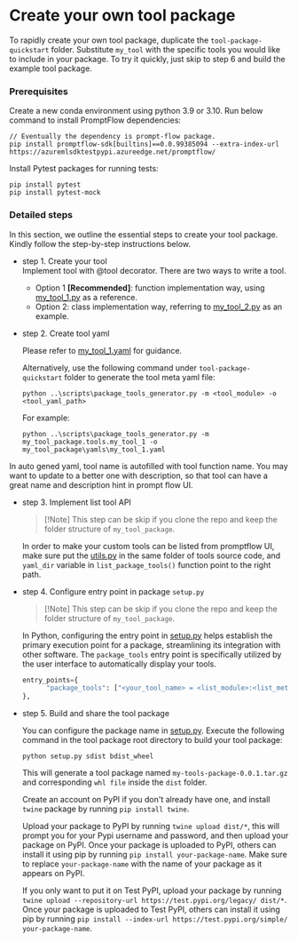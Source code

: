# Create your own tool package
To rapidly create your own tool package, duplicate the `tool-package-quickstart` folder. Substitute `my_tool` with the specific tools you would like to include in your package. To try it quickly, just skip to step 6 and build the example tool package.

### Prerequisites
Create a new conda environment using python 3.9 or 3.10. Run below command to install PromptFlow dependencies:
```
// Eventually the dependency is prompt-flow package.
pip install promptflow-sdk[builtins]==0.0.99385094 --extra-index-url https://azuremlsdktestpypi.azureedge.net/promptflow/
```
Install Pytest packages for running tests:
```
pip install pytest
pip install pytest-mock
```

### Detailed steps
In this section, we outline the essential steps to create your tool package. Kindly follow the step-by-step instructions below.
* step 1. Create your tool  
  Implement tool with @tool decorator. There are two ways to write a tool.

  - Option 1 **[Recommended]**: function implementation way, using [my_tool_1.py](my_tool_package/tools/my_tool_1.py) as a reference.
  - Option 2: class implementation way, referring to [my_tool_2.py](my_tool_package/tools/my_tool_2.py) as an example. 


* step 2. Create tool yaml
  
  Please refer to [my_tool_1.yaml](my_tool_package/yamls/my_tool_1.yaml) for guidance.
  
  Alternatively, use the following command under `tool-package-quickstart` folder to generate the tool meta yaml file:
  ```
  python ..\scripts\package_tools_generator.py -m <tool_module> -o <tool_yaml_path>
  ```
  For example:
  ```
  python ..\scripts\package_tools_generator.py -m my_tool_package.tools.my_tool_1 -o my_tool_package\yamls\my_tool_1.yaml
  ```
 In auto gened yaml, tool name is autofilled with tool function name. You may want to update to a better one with description, so that tool can have a great name and description hint in prompt flow UI. 

* step 3. Implement list tool API
  
    >[!Note] This step can be skip if you clone the repo and keep the folder structure of `my_tool_package`.

  In order to make your custom tools can be listed from promptflow UI, make sure put the [utils.py](my_tool_package/tools/utils.py) in the same folder of tools source code, and `yaml_dir` variable in `list_package_tools()` function point to the right path.


* step 4. Configure entry point in package `setup.py`
  
    > [!Note] This step can be skip if you clone the repo and keep the folder structure of `my_tool_package`.

  In Python, configuring the entry point in [setup.py](setup.py) helps establish the primary execution point for a package, streamlining its integration with other software. The `package_tools` entry point is specifically utilized by the user interface to automatically display your tools. 
  ```python
  entry_points={
        "package_tools": ["<your_tool_name> = <list_module>:<list_method>"],
  },
  ```

* step 5. Build and share the tool package 
  
  You can configure the package name in [setup.py](setup.py). Execute the following command in the tool package root directory to build your tool package:
  ```
  python setup.py sdist bdist_wheel
  ```
  This will generate a tool package named `my-tools-package-0.0.1.tar.gz` and corresponding `whl file` inside the `dist` folder.

  Create an account on PyPI if you don't already have one, and install `twine` package by running `pip install twine`.

  Upload your package to PyPI by running `twine upload dist/*`, this will prompt you for your Pypi username and password, and then upload your package on PyPI. Once your package is uploaded to PyPI, others can install it using pip by running `pip install your-package-name`. Make sure to replace `your-package-name` with the name of your package as it appears on PyPI.

  If you only want to put it on Test PyPI, upload your package by running `twine upload --repository-url https://test.pypi.org/legacy/ dist/*`. Once your package is uploaded to Test PyPI, others can install it using pip by running `pip install --index-url https://test.pypi.org/simple/ your-package-name`.

